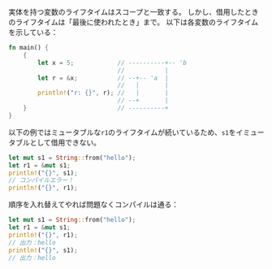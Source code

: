 実体を持つ変数のライフタイムはスコープと一致する。
しかし、借用したときのライフタイムは「最後に使われたとき」まで。
以下は各変数のライフタイムを示している：
```rust
fn main() {
    {
        let x = 5;            // ----------+-- 'b
                              //           |
        let r = &x;           // --+-- 'a  |
                              //   |       |
        println!("r: {}", r); //   |       |
                              // --+       |
    }                         // ----------+
}
```
以下の例ではミュータブルな`r1`のライフタイムが続いているため、`s1`をイミュータブルとして借用できない。
```rust
let mut s1 = String::from("hello");
let r1 = &mut s1;
println!("{}", s1);
// コンパイルエラー！
println!("{}", r1);
```
順序を入れ替えてやれば問題なくコンパイルは通る：
```rust
let mut s1 = String::from("hello");
let r1 = &mut s1;
println!("{}", r1);
// 出力：hello
println!("{}", s1);
// 出力：hello
```